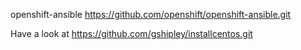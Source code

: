 openshift-ansible
    https://github.com/openshift/openshift-ansible.git

Have a look at
    https://github.com/gshipley/installcentos.git
